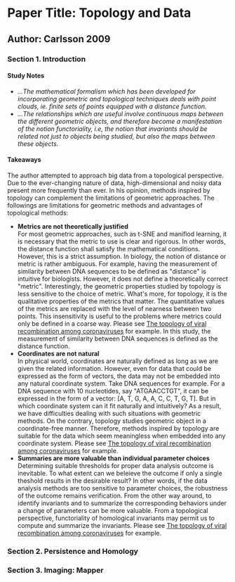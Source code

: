 # Paper Title: Topology and Data
## Author: Carlsson 2009
### Section 1. Introduction
#### Study Notes
* *...The mathematical formalism which has been developed for incorporating geometric and topological techniques deals with point clouds, ie. finite sets of points equipped with a distance function.*  
* *...The relationships which are useful involve continuous maps between the different geometric objects, and therefore become a manifestation of the notion $functoriality$, i.e, the notion that invariants should be related not just to objects being studied, but also the maps between these objects.*
#### Takeaways
The author attempted to approach big data from a topological perspective. Due to the ever-changing nature of data, high-dimensional and noisy data present more frequently than ever. In his opinion, methods inspired by topology can complement the limitations of geometric approaches. The followings are limitations for geometric methods and advantages of topological methods:

* **Metrics are not theoretically justified**  
For most geometric approaches, such as t-SNE and maniflod learning, it is necessary that the metric to use is clear and rigorous. In other words, the distance function shall satisfy the mathematical conditions. However, this is a strict assumption. In biology, the notion of distance or metric is rather ambiguous. For example, having the measurement of similarity between DNA sequences to be defined as "distance" is intuitive for biologists. However, it does not define a theoretically correct "metric". Interestingly, the geometric properties studied by topology is less sensitive to the choice of metric. What's more, for topology, it is the qualitative properties of the metrics that matter. The quantitative values of the metrics are replaced with the level of nearness between two points. This insensitivity is useful to the problems where metrics could only be defined in a coarse way. Please see [The topology of viral recombination among coronaviruses](/persistent_homology/README.md) for example. In this study, the measurement of similarity between DNA sequences is defined as the distance function. 
* **Coordinates are not natural**  
In physical world, coordinates are naturally defined as long as we are given the related information. However, even for data that could be expressed as the form of vectors, the data may not be embedded into any natural coordinate system. Take DNA sequences for example. For a DNA sequence with 10 nucleotides, say "ATGAACCTGT", it can be expressed in the form of a vector: [A, T, G, A, A, C, C, T, G, T]. But in which coordinate system can it fit naturally and intuitively? As a result, we have difficulties dealing with such situations with geometric methods. On the contrary, topology studies geometric object in a coordinate-free manner. Therefore, methods inspired by topology are suitable for the data which seem meaningless when embedded into any coordinate system. Please see [The topology of viral recombination among coronaviruses](/persistent_homology/README.md) for example.
* **Summaries are more valuable than individual parameter choices**  
Determining suitable thresholds for proper data analysis outcome is inevitable. To what extent can we beleieve the outcome if only a single theshold results in the desirable result? In other words, if the data analysis methods are too sensitive to parameter choices, the robustness of the outcome remains verification. From the other way around, to identify invariants and to summarize the corresponding behaviors under a change of parameters can be more valuable. From a topological perspective, functoriality of homological invariants may permit us to compute and summarize the invariants. Please see [The topology of viral recombination among coronaviruses](/persistent_homology/README.md) for example.

### Section 2. Persistence and Homology
### Section 3. Imaging: Mapper